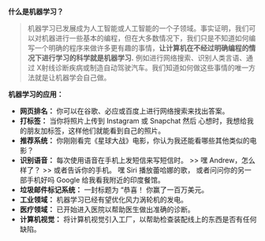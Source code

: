 **什么是机器学习？**
> 机器学习已发展成为人工智能或人工智能的一个子领域。事实证明，我们可以对机器进行一些基本的编程，但在大多数情况下，我们只是不知道如何编写一个明确的程序来做许多更有趣的事情，**让计算机在不经过明确编程的情况下进行学习的科学就是机器学习.**
> 例如进行网络搜索、识别人类言语、通过 X射线诊断疾病或制造自动驾驶汽车。我们知道如何做这些事情的唯一方法就是让机器学会自己做。

**机器学习的应用：**
- **网页排名：** 你可以在谷歌、必应或百度上进行网络搜索来找出答案。 
- **打标签：** 当你将照片上传到 Instagram 或 Snapchat 然后 心想时，我想给我的朋友加标签，这样他们就能看到自己的照片。
- **推荐系统：** 你刚刚看完《星球大战》电影，你认为我还能看哪些其他类似的电影？
- **识别语音：** 每次使用语音在手机上发短信来写短信时。 >> 嘿 Andrew，怎么样了？ >> 或者告诉你的手机。 嘿 Siri 播放蕾哈娜的歌， 或者问问你的另一部手机好吗 Google 给我看我附近的印度餐馆。
- **垃圾邮件标记系统：** 一封标题为 “恭喜！ 你赢了一百万美元。
- **工业领域：** 机器学习已经有望优化风力涡轮机的发电。
- **医疗领域：** 已开始进入医院以帮助医生做出准确的诊断。
- **计算机视觉：** 将计算机视觉引入工厂，以帮助检查装配线上的东西是否有任何缺陷。 
